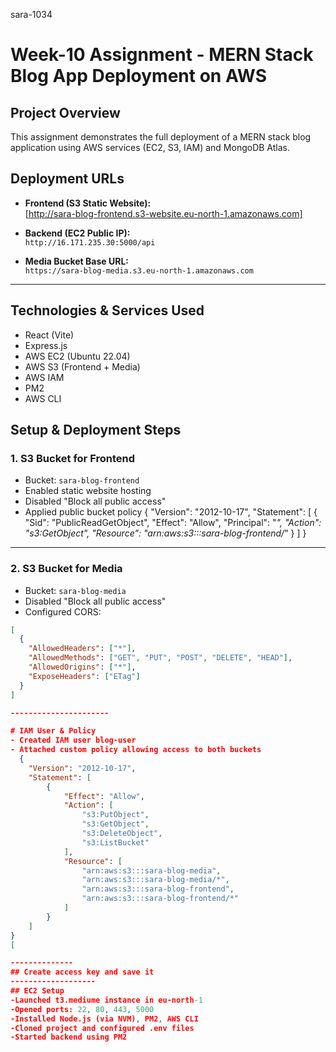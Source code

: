   sara-1034
  
#  Week-10 Assignment - MERN Stack Blog App Deployment on AWS

## Project Overview

This assignment demonstrates the full deployment of a MERN stack blog application using AWS services (EC2, S3, IAM) and MongoDB Atlas.


## Deployment URLs

- **Frontend (S3 Static Website):**  
  [http://sara-blog-frontend.s3-website.eu-north-1.amazonaws.com]

- **Backend (EC2 Public IP):**  
  `http://16.171.235.30:5000/api`

- **Media Bucket Base URL:**  
  `https://sara-blog-media.s3.eu-north-1.amazonaws.com`

---

## Technologies & Services Used

- React (Vite)
- Express.js
- AWS EC2 (Ubuntu 22.04)
- AWS S3 (Frontend + Media)
- AWS IAM
- PM2
- AWS CLI



## Setup & Deployment Steps

### 1. S3 Bucket for Frontend
- Bucket: `sara-blog-frontend`
- Enabled static website hosting
- Disabled "Block all public access"
- Applied public bucket policy
{
	"Version": "2012-10-17",
	"Statement": [
		{
			"Sid": "PublicReadGetObject",
			"Effect": "Allow",
			"Principal": "*",
			"Action": "s3:GetObject",
			"Resource": "arn:aws:s3:::sara-blog-frontend/*"
		}
	]
}

---------------------
### 2. S3 Bucket for Media
- Bucket: `sara-blog-media`
- Disabled "Block all public access"
- Configured CORS:
```json
[
  {
    "AllowedHeaders": ["*"],
    "AllowedMethods": ["GET", "PUT", "POST", "DELETE", "HEAD"],
    "AllowedOrigins": ["*"],
    "ExposeHeaders": ["ETag"]
  }
]

----------------------

# IAM User & Policy
- Created IAM user blog-user
- Attached custom policy allowing access to both buckets
  {
	"Version": "2012-10-17",
	"Statement": [
		{
			"Effect": "Allow",
			"Action": [
				"s3:PutObject",
				"s3:GetObject",
				"s3:DeleteObject",
				"s3:ListBucket"
			],
			"Resource": [
				"arn:aws:s3:::sara-blog-media",
				"arn:aws:s3:::sara-blog-media/*",
				"arn:aws:s3:::sara-blog-frontend",
				"arn:aws:s3:::sara-blog-frontend/*"
			]
		}
	]
}
[

--------------
## Create access key and save it
-------------------
## EC2 Setup
-Launched t3.mediume instance in eu-north-1
-Opened ports: 22, 80, 443, 5000
-Installed Node.js (via NVM), PM2, AWS CLI
-Cloned project and configured .env files
-Started backend using PM2

